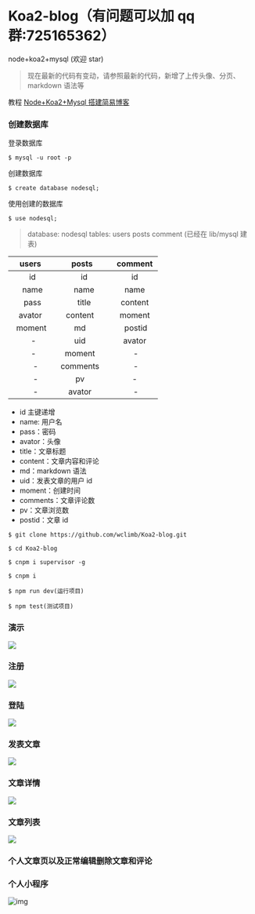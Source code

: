 # Koa2-blog（有问题可以加 qq 群:725165362）

node+koa2+mysql (欢迎 star)

> 现在最新的代码有变动，请参照最新的代码，新增了上传头像、分页、markdown 语法等

教程 [Node+Koa2+Mysql 搭建简易博客](http://www.wclimb.site/2017/07/12/Node-Koa2-Mysql-%E6%90%AD%E5%BB%BA%E7%AE%80%E6%98%93%E5%8D%9A%E5%AE%A2/)

### 创建数据库

登录数据库

```
$ mysql -u root -p
```

创建数据库

```
$ create database nodesql;
```

使用创建的数据库

```
$ use nodesql;
```

> database: nodesql tables: users posts comment (已经在 lib/mysql 建表)

|   users     |   posts      |   comment   |
| :---------: | :----------: | :---------: |
|     id      |      id      |     id      |
|    name     |     name     |    name     |
|    pass     |    title     |   content   |
|  avator     | content      |   moment    |
|   moment    |    md        |    postid   |
|      -      |   uid        |   avator    |
|      -      |  moment      |      -      |
|       -     | comments     |      -      |     |
|       -     |    pv        |      -      |     |
|       -     |  avator      |      -      |   |

- id 主键递增
- name: 用户名
- pass：密码
- avator：头像
- title：文章标题
- content：文章内容和评论
- md：markdown 语法
- uid：发表文章的用户 id
- moment：创建时间
- comments：文章评论数
- pv：文章浏览数
- postid：文章 id

```
$ git clone https://github.com/wclimb/Koa2-blog.git
```

```
$ cd Koa2-blog
```

```
$ cnpm i supervisor -g
```

```
$ cnpm i
```

```
$ npm run dev(运行项目)
```

```
$ npm test(测试项目)
```

### 演示

![](http://www.wclimb.site/cdn/blog1.gif)

### 注册

![](http://www.wclimb.site/cdn/signup1.png)

### 登陆

![](http://www.wclimb.site/cdn/signin1.png)

### 发表文章

![](http://www.wclimb.site/cdn/create1.png)

### 文章详情

![](http://www.wclimb.site/cdn/postcontent1.png)

### 文章列表

![](http://www.wclimb.site/cdn/posts1.png)

### 个人文章页以及正常编辑删除文章和评论

### 个人小程序

![img](http://www.wclimb.site/cdn/xcx.jpeg?v=1)
